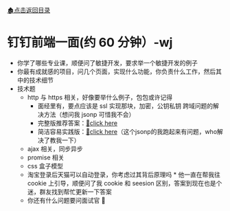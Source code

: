 [:derelict_house:点击返回目录](../README.md)

# 钉钉前端一面(约 60 分钟）-wj

- 你学了哪些专业课，顺便问了敏捷开发，要求举一个敏捷开发的例子
- 你最有成就感的项目，问几个页面，实现什么功能，你负责什么工作，然后其中的技术细节
- 技术题
  - http 与 https 相关，好像要举什么例子，包包或许记得
    * 面经里有，要点应该是 ssl 实现那块，加密，公钥私钥
    跨域问题的解决方法（想问我 jsonp 可惜我不会）
    * 完整版推荐答案：[:link:click here](https://segmentfault.com/a/1190000015597029 )
    * 简洁容易实践版：[:link:click here](https://segmentfault.com/a/1190000015450909)（这个jsonp的我跑起来有问题，who解决了教我一下）
  - ajax 相关，同步异步
  - promise 相关
  - css 盒子模型
  - 淘宝登录后天猫可以自动登录，你考虑过其背后原理吗 \* 他一直在帮我往 cookie 上引导，顺便问了我 cookie 和 seesion 区别，答案到现在也是个迷，群友找到帮忙更新一下答案
  - 你还有什么问题要问面试官 🐴
